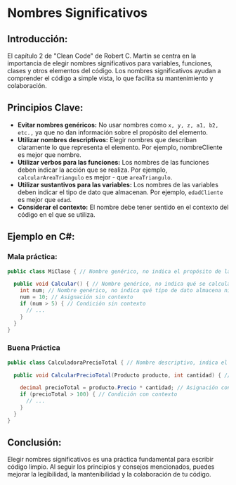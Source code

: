 # Nombres Significativos

## Introducción:

El capítulo 2 de "Clean Code" de Robert C. Martin se centra en la importancia de elegir nombres significativos para variables, funciones, clases y otros elementos del código. Los nombres significativos ayudan a comprender el código a simple vista, lo que facilita su mantenimiento y colaboración.

## Principios Clave:

- **Evitar nombres genéricos:** No usar nombres como `x, y, z, a1, b2, etc.,` ya que no dan información sobre el propósito del elemento.
- **Utilizar nombres descriptivos:** Elegir nombres que describan claramente lo que representa el elemento. Por ejemplo, nombreCliente es mejor que nombre.
- **Utilizar verbos para las funciones:** Los nombres de las funciones deben indicar la acción que se realiza. Por ejemplo, `calcularAreaTriangulo` es mejor - que `areaTriangulo`.
- **Utilizar sustantivos para las variables:** Los nombres de las variables deben indicar el tipo de dato que almacenan. Por ejemplo, `edadCliente` es mejor que `edad`.
- **Considerar el contexto:** El nombre debe tener sentido en el contexto del código en el que se utiliza.

## Ejemplo en C#:

### Mala práctica:

```csharp
public class MiClase { // Nombre genérico, no indica el propósito de la clase

  public void Calcular() { // Nombre genérico, no indica qué se calcula
    int num; // Nombre genérico, no indica qué tipo de dato almacena ni su propósito
    num = 10; // Asignación sin contexto
    if (num > 5) { // Condición sin contexto
      // ...
    }
  }
}
```

### Buena Práctica

```csharp
public class CalculadoraPrecioTotal { // Nombre descriptivo, indica el propósito de la clase

  public void CalcularPrecioTotal(Producto producto, int cantidad) { // Nombre descriptivo, indica la acción que realiza la función y sus parámetros

    decimal precioTotal = producto.Precio * cantidad; // Asignación con contexto
    if (precioTotal > 100) { // Condición con contexto
      // ...
    }
  }
}
```

## Conclusión:

Elegir nombres significativos es una práctica fundamental para escribir código limpio. Al seguir los principios y consejos mencionados, puedes mejorar la legibilidad, la mantenibilidad y la colaboración de tu código.